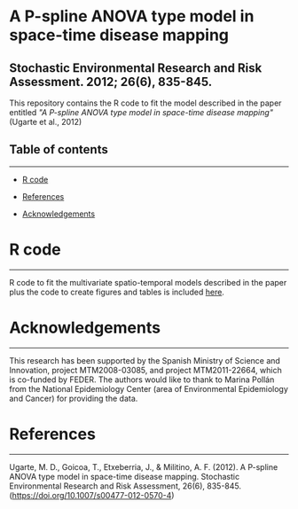 # A P-spline ANOVA type model in space-time disease mapping

Stochastic Environmental Research and Risk Assessment. 2012;  26(6), 835-845.
------------------------------------------------------------------------

This repository contains the R code to fit the model described in the paper entitled *"A P-spline ANOVA type model in space-time disease mapping"* (Ugarte et al., 2012) 

## **Table of contents**
------------------------------------------------------------------------

-   [R code](https://github.com/spatialstatisticsupna/Using-mortality-to-predict-incidence-for-rare-and-lethal-cancers-in-very-small-areas#R-code)

-   [References](https://github.com/spatialstatisticsupna/Using-mortality-to-predict-incidence-for-rare-and-lethal-cancers-in-very-small-areas#References)

-   [Acknowledgements](https://github.com/spatialstatisticsupna/Using-mortality-to-predict-incidence-for-rare-and-lethal-cancers-in-very-small-areas#Acknowledgements)

# **R code**
------------------------------------------------------------------------

R code to fit the multivariate spatio-temporal models described in the paper plus the code to create figures and tables is included [here](https://github.com/spatialstatisticsupna/Using-mortality-to-predict-incidence-for-rare-and-lethal-cancers-in-very-small-areas/blob/master/R/).

# **Acknowledgements**
------------------------------------------------------------------------

This research has been supported by the Spanish Ministry of Science and Innovation, project
MTM2008-03085, and project MTM2011-22664, which is co-funded by FEDER. The authors would like to thank to Marina
Pollán from the National Epidemiology Center (area of Environmental Epidemiology and Cancer) for providing the data.

# **References**
------------------------------------------------------------------------
Ugarte, M. D., Goicoa, T., Etxeberria, J., & Militino, A. F. (2012). A P-spline ANOVA type model in space-time disease mapping. Stochastic Environmental Research and Risk Assessment, 26(6), 835-845. (https://doi.org/10.1007/s00477-012-0570-4)
